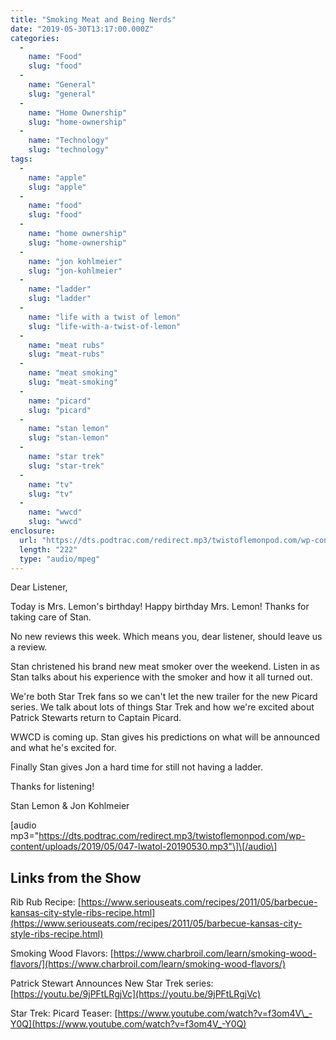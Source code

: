 ```yaml
---
title: "Smoking Meat and Being Nerds"
date: "2019-05-30T13:17:00.000Z"
categories: 
  - 
    name: "Food"
    slug: "food"
  - 
    name: "General"
    slug: "general"
  - 
    name: "Home Ownership"
    slug: "home-ownership"
  - 
    name: "Technology"
    slug: "technology"
tags: 
  - 
    name: "apple"
    slug: "apple"
  - 
    name: "food"
    slug: "food"
  - 
    name: "home ownership"
    slug: "home-ownership"
  - 
    name: "jon kohlmeier"
    slug: "jon-kohlmeier"
  - 
    name: "ladder"
    slug: "ladder"
  - 
    name: "life with a twist of lemon"
    slug: "life-with-a-twist-of-lemon"
  - 
    name: "meat rubs"
    slug: "meat-rubs"
  - 
    name: "meat smoking"
    slug: "meat-smoking"
  - 
    name: "picard"
    slug: "picard"
  - 
    name: "stan lemon"
    slug: "stan-lemon"
  - 
    name: "star trek"
    slug: "star-trek"
  - 
    name: "tv"
    slug: "tv"
  - 
    name: "wwcd"
    slug: "wwcd"
enclosure: 
  url: "https://dts.podtrac.com/redirect.mp3/twistoflemonpod.com/wp-content/uploads/2019/05/047-lwatol-20190530.mp3"
  length: "222"
  type: "audio/mpeg"
---
```


Dear Listener,

Today is Mrs. Lemon's birthday! Happy birthday Mrs. Lemon! Thanks for taking care of Stan.

No new reviews this week. Which means you, dear listener, should leave us a review.

Stan christened his brand new meat smoker over the weekend. Listen in as Stan talks about his experience with the smoker and how it all turned out.

We're both Star Trek fans so we can't let the new trailer for the new Picard series. We talk about lots of things Star Trek and how we're excited about Patrick Stewarts return to Captain Picard.

WWCD is coming up. Stan gives his predictions on what will be announced and what he's excited for.

Finally Stan gives Jon a hard time for still not having a ladder.

Thanks for listening!

Stan Lemon & Jon Kohlmeier

\[audio mp3="https://dts.podtrac.com/redirect.mp3/twistoflemonpod.com/wp-content/uploads/2019/05/047-lwatol-20190530.mp3"\]\[/audio\]

## Links from the Show

Rib Rub Recipe: [https://www.seriouseats.com/recipes/2011/05/barbecue-kansas-city-style-ribs-recipe.html](https://www.seriouseats.com/recipes/2011/05/barbecue-kansas-city-style-ribs-recipe.html)

Smoking Wood Flavors: [https://www.charbroil.com/learn/smoking-wood-flavors/](https://www.charbroil.com/learn/smoking-wood-flavors/)

Patrick Stewart Announces New Star Trek series: [https://youtu.be/9jPFtLRgjVc](https://youtu.be/9jPFtLRgjVc)

Star Trek: Picard Teaser: [https://www.youtube.com/watch?v=f3om4V\_-Y0Q](https://www.youtube.com/watch?v=f3om4V_-Y0Q)
